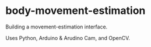 # body-movement-estimation
Building a movement-estimation interface.

Uses Python, Arduino & Arudino Cam, and OpenCV.
